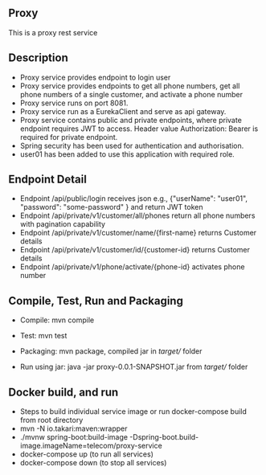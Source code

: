 Proxy
---------------------
This is a proxy rest service

Description
-----------

- Proxy service provides endpoint to login user
- Proxy service provides endpoints to get all phone numbers, get all phone numbers of a single customer, and activate a
  phone number
- Proxy service runs on port 8081.
- Proxy service run as a EurekaClient and serve as api gateway.
- Proxy service contains public and private endpoints, where private endpoint requires JWT to access. Header value
  Authorization: Bearer <JWT Token> is required for private endpoint.
- Spring security has been used for authentication and authorisation.
- user01 has been added to use this application with required role.

Endpoint Detail
-----------

- Endpoint /api/public/login receives json e.g., {"userName": "user01", "password": "some-password" } and return JWT
  token
- Endpoint /api/private/v1/customer/all/phones return all phone numbers with pagination capability
- Endpoint /api/private/v1/customer/name/{first-name} returns Customer details
- Endpoint /api/private/v1/customer/id/{customer-id} returns Customer details
- Endpoint /api/private/v1/phone/activate/{phone-id} activates phone number

## Compile, Test, Run and Packaging

- Compile: mvn compile

- Test: mvn test

- Packaging: mvn package, compiled jar in *target/* folder

- Run using jar: java -jar proxy-0.0.1-SNAPSHOT.jar from *target/* folder

## Docker build, and run

- Steps to build individual service image or run docker-compose build from root directory
- mvn -N io.takari:maven:wrapper
- ./mvnw spring-boot:build-image -Dspring-boot.build-image.imageName=telecom/proxy-service
- docker-compose up (to run all services)
- docker-compose down (to stop all services)



